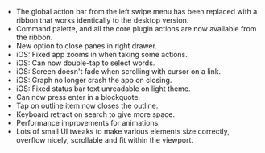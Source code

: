 - The global action bar from the left swipe menu has been replaced with a ribbon that works identically to the desktop version.
- Command palette, and all the core plugin actions are now available from the ribbon.
- New option to close panes in right drawer.
- iOS: Fixed app zooms in when taking some actions.
- iOS: Can now double-tap to select words.
- iOS: Screen doesn't fade when scrolling with cursor on a link.
- iOS: Graph no longer crash the app on closing.
- iOS: Fixed status bar text unreadable on light theme.
- Can now press enter in a blockquote.
- Tap on outline item now closes the outline.
- Keyboard retract on search to give more space.
- Performance improvements for animations.
- Lots of small UI tweaks to make various elements size correctly, overflow nicely, scrollable and fit within the viewport.
